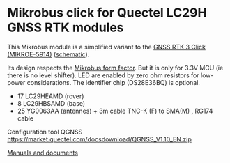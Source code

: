 # Mikrobus click for Quectel LC29H GNSS RTK modules

This Mikrobus module is a simplified variant to the [GNSS RTK 3 Click (MIKROE-5914)](https://www.mikroe.com/gnss-rtk-3-click) ([schematic](../../doc/gnss_rtk_3_click/GNSS_RTK_3_Click_v100_Schematic.PDF)).

Its design respects the [Mikrobus form factor](https://download.mikroe.com/documents/standards/mikrobus/mikrobus-standard-specification-v200.pdf). But it is only for 3.3V MCU (ie there is no level shifter). LED are enabled by zero ohm resistors for low-power considerations. The identifier chip (DS28E36BQ) is optional.

* 17 LC29HEAMD (rover)
* 8 LC29HBSAMD (base)
* 25 YG0063AA (antennes) + 3m cable TNC-K (F) to SMA(M) , RG174 cable

Configuration tool QGNSS https://market.quectel.com/docsdownload/QGNSS_V1.10_EN.zip

[Manuals and documents](../../doc/quectel)
